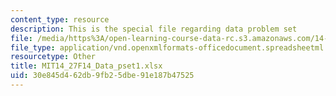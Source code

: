 ```yaml
---
content_type: resource
description: This is the special file regarding data problem set
file: /media/https%3A/open-learning-course-data-rc.s3.amazonaws.com/14-27-economics-and-e-commerce-fall-2014/30e845d462db9fb25dbe91e187b47525_MIT14_27F14_Data_pset1.xlsx
file_type: application/vnd.openxmlformats-officedocument.spreadsheetml.sheet
resourcetype: Other
title: MIT14_27F14_Data_pset1.xlsx
uid: 30e845d4-62db-9fb2-5dbe-91e187b47525
---
```

